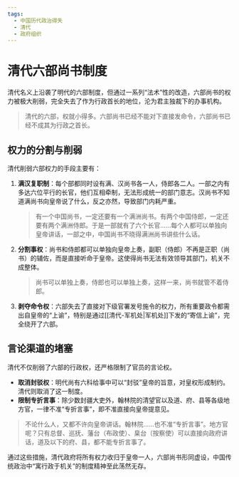 ```yaml
---
tags:
  - 中国历代政治得失
  - 清代
  - 政府组织
---
```


# 清代六部尚书制度

清代名义上沿袭了明代的六部制度，但通过一系列“法术”性的改造，六部尚书的权力被极大削弱，完全失去了作为行政首长的地位，沦为君主独裁下的办事机构。

> 清代的六部，权就小得多。六部尚书已经不能对下直接发命令，六部尚书已经不成其为行政之首长。

## 权力的分割与削弱

清代削弱六部权力的手段主要有：

1.  **满汉复职制**：每个部都同时设有满、汉尚书各一人，侍郎各二人。一部之内有多达六位平行的长官，他们互相牵制，无法形成统一的部门意志。汉尚书不知道满尚书向皇帝说了什么，反之亦然，导致部门内耗严重。
    > 有一个中国尚书，一定还要有一个满洲尚书。有两个中国侍郎，一定还要有两个满洲侍郎。于是一部就有了六个长官……每个人都可以单独向皇帝讲话，一部之中，中国尚书不晓得满洲尚书讲些什么话。

2.  **分割事权**：尚书和侍郎都可以单独向皇帝上奏，副职（侍郎）不再是正职（尚书）的辅佐，而是直接听命于皇帝。这使得尚书无法有效领导其部门，机关不成整体。
    > 尚书可以单独上奏，侍郎也可以单独上奏，这样一来，尚书就管不着侍郎。

3.  **剥夺命令权**：六部失去了直接对下级官署发号施令的权力，所有重要政令都需出自皇帝的“上谕”，特别是通过[[清代-军机处|军机处]]下发的“寄信上谕”，完全绕开了六部。

## 言论渠道的堵塞

清代不仅削弱了六部的行政权，还严格限制了官员的言论权。

- **取消封驳权**：明代尚有六科给事中可以“封驳”皇帝的旨意，对皇权形成制约。清代则取消了这一制度。
- **限制专折言事**：除少数封疆大吏外，翰林院的清望官以及道、府、县等各级地方官，一律不准“专折言事”，即不准直接向皇帝提意见。

> 不论什么人，又都不许向皇帝讲话。翰林院……也不准“专折言事”。地方官呢？只有总督、巡抚、藩台（布政使）、臬台（按察使）可以直接向政府讲话，道及以下的府、县，都不能专折言事了。

通过这些措施，清代政府将所有权力收归于皇帝一人，六部尚书形同虚设，中国传统政治中“寓行政于机关”的制度精神至此荡然无存。

